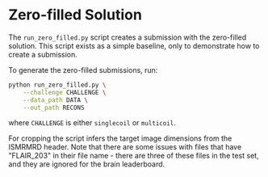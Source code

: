 # Zero-filled Solution

The `run_zero_filled.py` script creates a submission with the zero-filled
solution. This script exists as a simple baseline, only to demonstrate how to
create a submission.

To generate the zero-filled submissions, run:

```bash
python run_zero_filled.py \
    --challenge CHALLENGE \
    --data_path DATA \
    --out_path RECONS
```

where `CHALLENGE` is either `singlecoil` or `multicoil`.

For cropping the script infers the target image dimensions from the ISMRMRD
header. Note that there are some issues with files that have "FLAIR_203" in
their file name - there are three of these files in the test set, and they are
ignored for the brain leaderboard.
